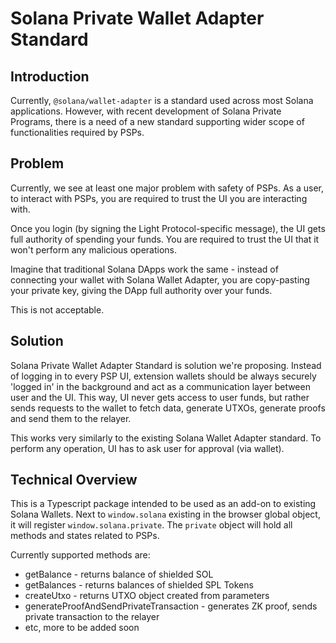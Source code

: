 # Solana Private Wallet Adapter Standard

## Introduction
Currently, `@solana/wallet-adapter` is a standard used across most Solana applications. However, with recent development of Solana Private Programs, there is a need of a new standard supporting wider scope of functionalities required by PSPs.

## Problem
Currently, we see at least one major problem with safety of PSPs. As a user, to interact with PSPs, you are required to trust the UI you are interacting with.

Once you login (by signing the Light Protocol-specific message), the UI gets full authority of spending your funds. You are required to trust the UI that it won't perform any malicious operations.

Imagine that traditional Solana DApps work the same - instead of connecting your wallet with Solana Wallet Adapter, you are copy-pasting your private key, giving the DApp full authority over your funds.

This is not acceptable.

## Solution
Solana Private Wallet Adapter Standard is solution we're proposing. Instead of logging in to every PSP UI, extension wallets should be always securely 'logged in' in the background and act as a communication layer between user and the UI.
This way, UI never gets access to user funds, but rather sends requests to the wallet to fetch data, generate UTXOs, generate proofs and send them to the relayer.

This works very similarly to the existing Solana Wallet Adapter standard. To perform any operation, UI has to ask user for approval (via wallet).

## Technical Overview
This is a Typescript package intended to be used as an add-on to existing Solana Wallets. Next to `window.solana` existing in the browser global object, it will register `window.solana.private`. The `private` object will hold all methods and states related to PSPs.

Currently supported methods are:
- getBalance - returns balance of shielded SOL
- getBalances - returns balances of shielded SPL Tokens
- createUtxo - returns UTXO object created from parameters
- generateProofAndSendPrivateTransaction - generates ZK proof, sends private transaction to the relayer
- etc, more to be added soon

